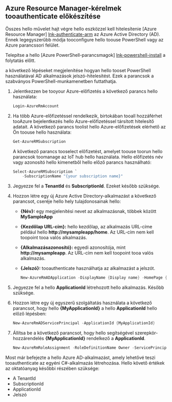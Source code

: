 ## <a name="prepare-tooauthenticate-azure-resource-manager-requests"></a>Azure Resource Manager-kérelmek tooauthenticate előkészítése
Összes hello művelet hajt végre hello eszközzel kell hitelesítenie [Azure Resource Manager] [ lnk-authenticate-arm] az Azure Active Directory (AD). Ennek legegyszerűbb módja tooconfigure hello toouse PowerShell vagy az Azure parancssori felület.

Telepítse a hello [Azure PowerShell-parancsmagok] [ lnk-powershell-install] a folytatás előtt.

a következő lépéseket megjelenítése hogyan hello tooset PowerShell használatával AD alkalmazások jelszó-hitelesítést. Ezek a parancsok a szabványos PowerShell-munkamenetben futtathatja.

1. Jelentkezzen be tooyour Azure-előfizetés a következő parancs hello használata:

    ```powershell
    Login-AzureRmAccount
    ```

1. Ha több Azure-előfizetéssel rendelkezik, birtokában tooall hozzáférhet tooAzure bejelentkezés hello Azure-előfizetéssel társított hitelesítő adatait. A következő parancs toolist hello Azure-előfizetések elérhető az Ön toouse hello használata:

    ```powershell
    Get-AzureRMSubscription
    ```

    A következő parancs tooselect előfizetést, amelyet toouse toorun hello parancsok toomanage az IoT hub hello használata. Hello előfizetés név vagy azonosító hello kimenetből hello előző parancs használható:

    ```powershell
    Select-AzureRMSubscription `
        -SubscriptionName "{your subscription name}"
    ```

2. Jegyezze fel a **TenantId** és **SubscriptionId**. Ezeket később szüksége.
3. Hozzon létre egy új Azure Active Directory-alkalmazást a következő parancsot, cseréje hello hely tulajdonosainak hello:
   
   * **{Név}:** egy megjelenítési nevet az alkalmazásnak, többek között **MySampleApp**
   * **{Kezdőlap URL-cím}:** hello kezdőlap, az alkalmazás URL-címe például hello **http://mysampleapp/home**. Az URL-cím nem kell toopoint tooa valós alkalmazás.
   * **{Alkalmazásazonosító}:** egyedi azonosítója, mint **http://mysampleapp**. Az URL-cím nem kell toopoint tooa valós alkalmazás.
   * **{Jelszó}:** tooauthenticate használhatja az alkalmazást a jelszót.
     
     ```powershell
     New-AzureRmADApplication -DisplayName {Display name} -HomePage {Home page URL} -IdentifierUris {Application identifier} -Password {Password}
     ```
4. Jegyezze fel a hello **ApplicationId** létrehozott hello alkalmazás. Később szüksége.
5. Hozzon létre egy új egyszerű szolgáltatás használata a következő parancsot, hogy hello **{MyApplicationId}** a hello **ApplicationId** hello előző lépésben:
   
    ```powershell
    New-AzureRmADServicePrincipal -ApplicationId {MyApplicationId}
    ```
6. Állítsa be a következő parancsot, hogy hello segítségével szerepkör-hozzárendelés **{MyApplicationId}** rendelkező a **ApplicationId**.
   
    ```powershell
    New-AzureRmRoleAssignment -RoleDefinitionName Owner -ServicePrincipalName {MyApplicationId}
    ```

Most már befejezte a hello Azure AD-alkalmazást, amely lehetővé teszi tooauthenticate az egyéni C#-alkalmazás létrehozása. Hello követő értékek az oktatóanyag későbbi részében szüksége:

* A TenantId
* SubscriptionId
* ApplicationId
* Jelszó

[lnk-authenticate-arm]: https://msdn.microsoft.com/library/azure/dn790557.aspx
[lnk-powershell-install]: https://docs.microsoft.com/powershell/azure/install-azurerm-ps
